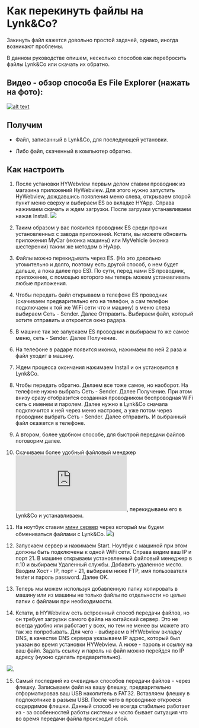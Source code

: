 # Как перекинуть файлы на Lynk&Co?

Закинуть файл кажется довольно простой задачей, однако, иногда возникают проблемы.

В данном руководстве опишем, несколько способов как перебросить файлы Lynk&Co или скачать их обратно.

## Видео - обзор способа Es File Explorer (нажать на фото):

[![alt text](https://img.youtube.com/vi/IAYt2t4Bv7I/0.jpg)](https://www.youtube.com/watch?v=IAYt2t4Bv7I)

## Получим

- Файл, записанный в Lynk&Co, для последующей установки.

- Либо файл, скаченный в компьютер обратно.

## Как настроить

1. После установки HYWebview первым делом ставим проводник из магазина приложений HyWebview. Для этого нужно запустить HyWebview, дождавшись появления меню слева, открываем второй пункт меню сверху и выбираем ES во вкладке HYApp. Справа нажимаем скачать и ждем загрузки. После загрузки устанавливаем нажав Install.
![](https://lynkco.hyphp.cn/upload/tid/212/b772e497d9e919731ac5d26bee94946c.png)

2. Таким образом у вас появится проводник ES среди прочих установленных с завода приложений. Кстати, вы можете обновить приложения MyCar (иконка машины) или MyVehicle (иконка шестеренки) таким же методом в HyApp.

3. Файлы можно перекидывать через ES. (Но это довольно утомительно и долго, поэтому есть другой способ, о нем будет дальше, а пока далее про ES). По сути, перед нами ES проводник, приложение, с помощью которого мы теперь можем устанавливать любые приложения.

4. Чтобы передать файл открываем в телефонe ES проводник (скачиваем предварительно его на телефон, а сам телефон подключаем к той же WiFi сети что и машину) в меню слева выбираем Сеть - Sender. Далее Отправить. Выбираем файл, который хотите отправить и откроется окно радара.

5. В машине так же запускаем ES проводник и выбираем то же самое меню, сеть - Sender. Далее Получение.

6. На телефоне в радаре появится иконка, нажимаем по ней 2 раза и файл уходит в машину.

7. Ждем процесса окончания нажимаем Install и он установится в Lynk&Co.

8. Чтобы передать обратно. Делаем все тоже самое, но наоборот. На телефоне нужно выбрать Сеть - Sender. Далее Получение. При этом внизу сразу отобразится созданная проводником беспроводная WiFi сеть с именем и паролем. Далее нужно в Lynk&Co сначала подключится к ней через меню настроек, а уже потом через проводник выбрать Сеть - Sender. Далее отправить. И выбранный файл окажется в телефоне.

9. А втором, более удобном способе, для быстрой передачи файлов поговорим далее.

10. Скачиваем более удобный файловый менджер ![](https://4pda.to/forum/index.php?showtopic=837960), перекидываем его в Lynk&Co и устанавливаем.

11. На ноутбук ставим [мини сервер](https://www.rebex.net/tiny-ftp-server/) через который мы будем обмениваться файлами с Lynk&Co.
![](https://www.rebex.net/Content/images/TinyFtpServer.png))

12. Запускаем сервер и нажимаем Start. Ноутбук c машиной при этом должны быть подключены к одной WiFi сети. Справа видим ваш IP и порт 21. В машине открываем установленный файловый менеджер в п.10 и выбираем Удаленный службы. Добавить удаленное место. Вводим Хост - IP, порт - 21, выбираем ниже FTP, имя пользователя tester и пароль password. Далее OK.

13. Теперь мы можем используя добавленную папку копировать в машину или из машины не только файлы по отдельности но целые папки с файлами при необходимости.

14. Кстати, в HYWebview есть встроенный способ передачи файлов, но он требует загрузки самого файла на китайский сервер. Это не всегда удобно или работает у всех, но тем не менее вы можете это так же попробывать. Для чего - выбираем в HYWebview вкладку DNS, в качестве DNS сервера указываем IP адрес, который был указан во время установки HYWebview. А ниже - пароль и ссылку на ваш файл. Задать ссылку и пароль на файл можно перейдся по IP адресу (нужно сделать предварительно).

![](https://lynkco.hyphp.cn/upload/tid/212/fff93f9a9aadbab8f04f92e0710f9b7f.png).

15. Самый последний из очевидных способов передачи файлов - через флешку. Записываем файл на вашу флешку, предварительно отформатировав ваш USB накопитель в FAT32. Вставляем флешку в подлокотнике в разъем USB. После чего в проводнике откроеся содердимое флешки. Данный способ не всегда стабильно работает из - за особенностей работы системы и часто бывает ситуация что во время передачи файла происходит сбой.



   

